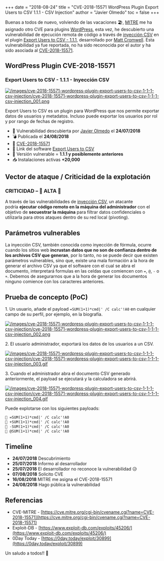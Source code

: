 +++
date = "2018-08-24"
title = "CVE-2018-15571 WordPress Plugin Export Users to CSV 1.1.1 - CSV Injection"
author = "Javier Olmedo"
toc = false
+++

Buenas a todos de nuevo, volviendo de las vacaciones 🏖️, [MITRE](https://cve.mitre.org/) me ha asignado otro CVE para plugins [WordPress](https://es.wordpress.org/), esta vez, he descubierto una vulnerabilidad de ejecución remota de código a través de [inyección CSV](https://www.owasp.org/index.php/CSV_Injection) en el plugin [Export Users to CSV - 1.1.1](https://wordpress.org/plugins/export-users-to-csv/), desarrollado por [Matt Cromwell](https://www.mattcromwell.com/products/export-users-to-csv). Esta vulnerabilidad ya fue reportada, no ha sido reconocida por el autor y ha sido asociada al [CVE-2018-15571](https://cve.mitre.org/cgi-bin/cvename.cgi?name=cve-2018-15571).

## WordPress Plugin CVE-2018-15571

### Export Users to CSV - 1.1.1 - Inyección CSV

[![/images/cve-2018-15571-wordpress-plugin-export-users-to-csv-1-1-1-csv-injection/cve-2018-15571-wordpress-plugin-export-users-to-csv-1-1-1-csv-injection_001.png](/images/cve-2018-15571-wordpress-plugin-export-users-to-csv-1-1-1-csv-injection/cve-2018-15571-wordpress-plugin-export-users-to-csv-1-1-1-csv-injection_001.png)](/images/cve-2018-15571-wordpress-plugin-export-users-to-csv-1-1-1-csv-injection/cve-2018-15571-wordpress-plugin-export-users-to-csv-1-1-1-csv-injection_001.png)

Export Users to CSV es un plugin para WordPress que nos permite exportar datos de usuarios y metadatos. Incluso puede exportar los usuarios por rol y por rango de fechas de registro.

- 📅 Vulnerabilidad descubierta por [Javier Olmedo](https://twitter.com/JJavierOlmedo) el **24/07/2018**
- 💣 Publicada el **24/08/2018**
- 🐛 [CVE-2018-15571](https://cve.mitre.org/cgi-bin/cvename.cgi?name=CVE-2018-15571)
- 🔗 Link del software [Export Users to CSV](https://wordpress.org/plugins/export-users-to-csv/)
- 🐞 Versión vulnerable = **1.1.1 y posiblemente anteriores**
- 📥 Instalaciones activas **+20,000**

## Vector de ataque / Criticidad de la explotación

### CRITICIDAD – 🔴 ALTA 🔴

A través de las vulnerabilidades de [inyección CSV,](https://www.owasp.org/index.php/CSV_Injection) un atacante podría **ejecutar código remoto en la máquina del administrador** con el objetivo de **secuestrar la máquina** para filtrar datos confidenciales o utilizarla para otros ataques dentro de su red local (pivoting).

## Parámetros vulnerables

La inyección CSV, también conocida como inyección de fórmula, ocurre cuando los sitios web **incrustan datos que no son de confianza dentro de los archivos CSV que generan**, por lo tanto, no se puede decir que existen parámetros vulnerables, sino que, existe una mala formación a la hora de generar el archivo CSV ya que el software con el cual se abra el documento, interpretará formulas en las celdas que comiencen con `=`, `@`, `-` o `+`. Debemos de asegurarnos que a la hora de generar los documentos ninguno comience con los caracteres anteriores.

## Prueba de concepto (PoC)

1. Un usuario, añade el payload `=SUM(1+1)*cmd|' /C calc'!A0` en cualquier campo de su perfil, por ejemplo, en la biografía.

[![/images/cve-2018-15571-wordpress-plugin-export-users-to-csv-1-1-1-csv-injection/cve-2018-15571-wordpress-plugin-export-users-to-csv-1-1-1-csv-injection_002.png](/images/cve-2018-15571-wordpress-plugin-export-users-to-csv-1-1-1-csv-injection/cve-2018-15571-wordpress-plugin-export-users-to-csv-1-1-1-csv-injection_002.png)](/images/cve-2018-15571-wordpress-plugin-export-users-to-csv-1-1-1-csv-injection/cve-2018-15571-wordpress-plugin-export-users-to-csv-1-1-1-csv-injection_002.png)

2. El usuario administrador, exportará los datos de los usuarios a un CSV.

[![/images/cve-2018-15571-wordpress-plugin-export-users-to-csv-1-1-1-csv-injection/cve-2018-15571-wordpress-plugin-export-users-to-csv-1-1-1-csv-injection_003.gif](/images/cve-2018-15571-wordpress-plugin-export-users-to-csv-1-1-1-csv-injection/cve-2018-15571-wordpress-plugin-export-users-to-csv-1-1-1-csv-injection_003.gif)](/images/cve-2018-15571-wordpress-plugin-export-users-to-csv-1-1-1-csv-injection/cve-2018-15571-wordpress-plugin-export-users-to-csv-1-1-1-csv-injection_003.gif)

3. Cuando el administrador abra el documento CSV generado anteriormente, el payload se ejecutará y la calculadora se abrirá.

[![/images/cve-2018-15571-wordpress-plugin-export-users-to-csv-1-1-1-csv-injection/cve-2018-15571-wordpress-plugin-export-users-to-csv-1-1-1-csv-injection_004.gif](/images/cve-2018-15571-wordpress-plugin-export-users-to-csv-1-1-1-csv-injection/cve-2018-15571-wordpress-plugin-export-users-to-csv-1-1-1-csv-injection_004.gif)](/images/cve-2018-15571-wordpress-plugin-export-users-to-csv-1-1-1-csv-injection/cve-2018-15571-wordpress-plugin-export-users-to-csv-1-1-1-csv-injection_004.gif)

Puede explotarse con los siguientes payloads:

```txt
💉 =SUM(1+1)*cmd|' /C calc'!A0  
💉 +SUM(1+1)*cmd|' /C calc'!A0  
💉 -SUM(1+1)*cmd|' /C calc'!A0  
💉 @SUM(1+1)*cmd|' /C calc'!A0
```

## Timeline

- **24/07/2018** Descubrimiento
- **25/07/2018** Informo al desarrollador
- **25/07/2018** El desarrollador no reconoce la vulnerabilidad 😥
- **07/08/2018** Solicito CVE
- **16/08/2018** MITRE me asigna el CVE-2018-15571
- **24/08/2018** Hago pública la vulnerabilidad

## Referencias

- CVE-MITRE - [https://cve.mitre.org/cgi-bin/cvename.cgi?name=CVE-2018-15571](https://cve.mitre.org/cgi-bin/cvename.cgi?name=CVE-2018-15571)
- Exploit-DB - [https://www.exploit-db.com/exploits/45206/](https://www.exploit-db.com/exploits/45206/)
- 0Day Today - [https://0day.today/exploit/30899](https://0day.today/exploit/30899)

Un saludo a todos!! 👋